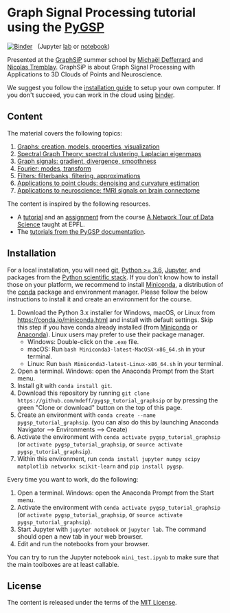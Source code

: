 # Graph Signal Processing tutorial using the [PyGSP]

[![Binder](https://mybinder.org/badge.svg)][binder_lab]
&nbsp; (Jupyter [lab][binder_lab] or [notebook][binder_notebook])

Presented at the [GraphSiP] summer school by [Michaël Defferrard](http://deff.ch) and [Nicolas Tremblay](http://www.gipsa-lab.fr/~nicolas.tremblay).
GraphSiP is about Graph Signal Processing with Applications to 3D Clouds of Points and Neuroscience.

[pygsp]: https://github.com/epfl-lts2/pygsp
[graphsip]: https://graphsip.sciencesconf.org

We suggest you follow the [installation guide](#installation) to setup your own computer.
If you don't succeed, you can work in the cloud using [binder][binder_lab].

[binder_lab]: https://mybinder.org/v2/gh/mdeff/pygsp_tutorial_graphsip/master?urlpath=lab
[binder_notebook]: https://mybinder.org/v2/gh/mdeff/pygsp_tutorial_graphsip/master?urlpath=tree

## Content

The material covers the following topics:
1. [Graphs: creation, models, properties, visualization][graphs]
1. [Spectral Graph Theory: spectral clustering, Laplacian eigenmaps][spectral]
1. [Graph signals: gradient, divergence, smoothness][signals]
1. [Fourier: modes, transform][fourier]
1. [Filters: filterbanks, filtering, approximations][filters]
1. [Applications to point clouds: denoising and curvature estimation][point_clouds]
1. [Applications to neuroscience: fMRI signals on brain connectome][neuroscience]

[graphs]: https://nbviewer.jupyter.org/github/mdeff/pygsp_tutorial_graphsip/blob/outputs/notebooks/01_graphs.ipynb
[spectral]: https://nbviewer.jupyter.org/github/mdeff/pygsp_tutorial_graphsip/blob/outputs/notebooks/02_spectral.ipynb
[signals]: https://nbviewer.jupyter.org/github/mdeff/pygsp_tutorial_graphsip/blob/outputs/notebooks/03_signals.ipynb
[fourier]: https://nbviewer.jupyter.org/github/mdeff/pygsp_tutorial_graphsip/blob/outputs/notebooks/04_fourier.ipynb
[filters]: https://nbviewer.jupyter.org/github/mdeff/pygsp_tutorial_graphsip/blob/outputs/notebooks/05_filters.ipynb
[point_clouds]: https://nbviewer.jupyter.org/github/mdeff/pygsp_tutorial_graphsip/blob/outputs/notebooks/06_point_clouds.ipynb
[neuroscience]: https://nbviewer.jupyter.org/github/mdeff/pygsp_tutorial_graphsip/blob/outputs/notebooks/07_neuroscience.ipynb

The content is inspired by the following resources.

* A [tutorial][ntds_tutorial] and an [assignment][ntds_assignment] from the course [A Network Tour of Data Science][ntds] taught at EPFL.
* The [tutorials from the PyGSP documentation][pygsp_tutorials].

[ntds]: https://github.com/mdeff/ntds_2017
[ntds_tutorial]: https://nbviewer.jupyter.org/github/mdeff/ntds_2017/blob/outputs/demos/08_pygsp.ipynb
[ntds_assignment]: https://nbviewer.jupyter.org/github/mdeff/ntds_2017/blob/outputs/assignments/04_solution.ipynb
[pygsp_tutorials]: https://pygsp.readthedocs.io/en/stable/tutorials

## Installation

For a local installation, you will need [git], [Python >= 3.6][python], [Jupyter], and packages from the
[Python scientific stack][scipy]. If you don't know how to install those on
your platform, we recommend to install [Miniconda], a distribution of the
[conda] package and environment manager. Please follow the below instructions
to install it and create an environment for the course.

1. Download the Python 3.x installer for Windows, macOS, or Linux from
   <https://conda.io/miniconda.html> and install with default settings. Skip
   this step if you have conda already installed (from [Miniconda] or
   [Anaconda]). Linux users may prefer to use their package manager.
   * Windows: Double-click on the `.exe` file.
   * macOS: Run `bash Miniconda3-latest-MacOSX-x86_64.sh` in your terminal.
   * Linux: Run `bash Miniconda3-latest-Linux-x86_64.sh` in your terminal.
1. Open a terminal. Windows: open the Anaconda Prompt from the Start menu.
1. Install git with `conda install git`.
1. Download this repository by running
   `git clone https://github.com/mdeff/pygsp_tutorial_graphsip` or by pressing the green "Clone or download" button on the top of this page.
1. Create an environment with `conda create --name pygsp_tutorial_graphsip`.
   (you can also do this by launching Anaconda Navigator --> Environments --> Create)
1. Activate the environment with `conda activate pygsp_tutorial_graphsip`
   (or `activate pygsp_tutorial_graphsip`, or `source activate pygsp_tutorial_graphsip`).
1. Within this environment, run `conda install jupyter numpy scipy matplotlib networkx scikit-learn` and `pip install pygsp`.

Every time you want to work, do the following:

1. Open a terminal. Windows: open the Anaconda Prompt from the Start menu.
1. Activate the environment with `conda activate pygsp_tutorial_graphsip`
   (or `activate pygsp_tutorial_graphsip`, or `source activate pygsp_tutorial_graphsip`).
1. Start Jupyter with `jupyter notebook` or `jupyter lab`. The command should
   open a new tab in your web browser.
1. Edit and run the notebooks from your browser.

You can try to run the Jupyter notebook `mini_test.ipynb` to make sure that the main toolboxes are at least callable.

[git]: https://git-scm.com
[python]: https://www.python.org
[jupyter]: https://jupyter.org/
[scipy]: https://www.scipy.org
[anaconda]: https://anaconda.org
[miniconda]: https://conda.io/miniconda.html
[conda]: https://conda.io
[conda-forge]: https://conda-forge.org

## License

The content is released under the terms of the [MIT License](LICENSE.txt).
